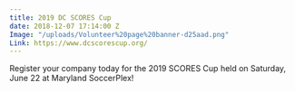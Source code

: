 ```yaml
---
title: 2019 DC SCORES Cup
date: 2018-12-07 17:14:00 Z
Image: "/uploads/Volunteer%20page%20banner-d25aad.png"
Link: https://www.dcscorescup.org/
---
```


Register your company today for the 2019 SCORES Cup held on Saturday, June 22 at Maryland SoccerPlex!